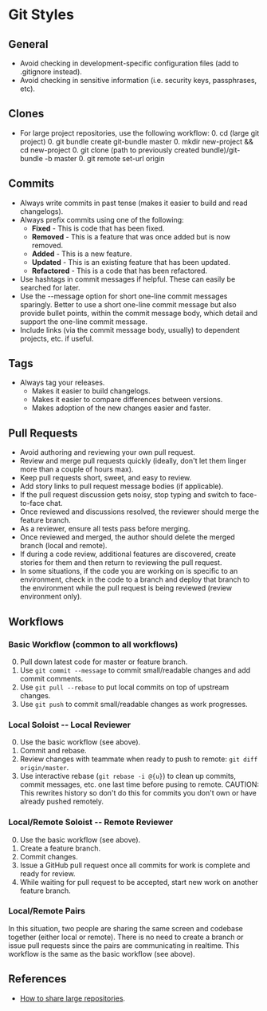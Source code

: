 # Git Styles

## General

* Avoid checking in development-specific configuration files (add to .gitignore instead).
* Avoid checking in sensitive information (i.e. security keys, passphrases, etc).

## Clones

* For large project repositories, use the following workflow:
    0. cd (large git project)
    0. git bundle create git-bundle master
    0. mkdir new-project && cd new-project
    0. git clone (path to previously created bundle)/git-bundle -b master
    0. git remote set-url origin

## Commits

* Always write commits in past tense (makes it easier to build and read changelogs).
* Always prefix commits using one of the following:
    * **Fixed** - This is code that has been fixed.
    * **Removed** - This is a feature that was once added but is now removed.
    * **Added** - This is a new feature.
    * **Updated** - This is an existing feature that has been updated.
    * **Refactored** - This is a code that has been refactored.
* Use hashtags in commit messages if helpful. These can easily be searched for later.
* Use the --message option for short one-line commit messages sparingly. Better to use a short one-line commit message
  but also provide bullet points, within the commit message body, which detail and support the one-line commit message.
* Include links (via the commit message body, usually) to dependent projects, etc. if useful.

## Tags

* Always tag your releases.
    * Makes it easier to build changelogs.
    * Makes it easier to compare differences between versions.
    * Makes adoption of the new changes easier and faster.

## Pull Requests

* Avoid authoring and reviewing your own pull request.
* Review and merge pull requests quickly (ideally, don't let them linger more than a couple of hours max).
* Keep pull requests short, sweet, and easy to review.
* Add story links to pull request message bodies (if applicable).
* If the pull request discussion gets noisy, stop typing and switch to face-to-face chat.
* Once reviewed and discussions resolved, the reviewer should merge the feature branch.
* As a reviewer, ensure all tests pass before merging.
* Once reviewed and merged, the author should delete the merged branch (local and remote).
* If during a code review, additional features are discovered, create stories for them and then return to reviewing the
  pull request.
* In some situations, if the code you are working on is specific to an environment, check in the code to a branch
  and deploy that branch to the environment while the pull request is being reviewed (review environment only).

## Workflows

### Basic Workflow (common to all workflows)

0. Pull down latest code for master or feature branch.
0. Use `git commit --message` to commit small/readable changes and add commit comments.
0. Use `git pull --rebase` to put local commits on top of upstream changes.
0. Use `git push` to commit small/readable changes as work progresses.

### Local Soloist -- Local Reviewer

0. Use the basic workflow (see above).
0. Commit and rebase.
0. Review changes with teammate when ready to push to remote: `git diff origin/master`.
0. Use interactive rebase (`git rebase -i @{u}`) to clean up commits, commit messages, etc. one last time before
   pusing to remote. CAUTION: This rewrites history so don't do this for commits you don't own or have already pushed
   remotely.

### Local/Remote Soloist -- Remote Reviewer

0. Use the basic workflow (see above).
0. Create a feature branch.
0. Commit changes.
0. Issue a GitHub pull request once all commits for work is complete and ready for review.
0. While waiting for pull request to be accepted, start new work on another feature branch.

### Local/Remote Pairs

In this situation, two people are sharing the same screen and codebase together (either local or remote). There is no
need to create a branch or issue pull requests since the pairs are communicating in realtime. This workflow is the same
as the basic workflow (see above).

## References

* [How to share large repositories](http://blog.plataformatec.com.br/2013/12/sharing-large-repositories-with-your-team).
